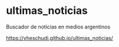 # ultimas_noticias
Buscador de noticias en medios argentinos

https://vheschudi.github.io/ultimas_noticias/
